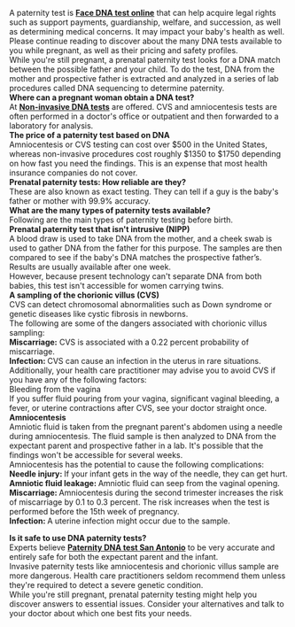<p>A paternity test is <strong><a href="https://www.choicedna.com/free-dna-facial-thank/">Face DNA test online</a></strong> that can help acquire legal rights such as support payments, guardianship, welfare, and succession, as well as determining medical concerns. It may impact your baby&#39;s health as well. Please continue reading to discover about the many DNA tests available to you while pregnant, as well as their pricing and safety profiles.<br />
While you&#39;re still pregnant, a prenatal paternity test looks for a DNA match between the possible father and your child. To do the test, DNA from the mother and prospective father is extracted and analyzed in a series of lab procedures called DNA sequencing to determine paternity.<br />
<strong>Where can a pregnant woman obtain a DNA test?</strong><br />
At <strong><a href="https://www.choicedna.com/our-testing-services/noninvasive-prenatal-dna-testing/">Non-invasive DNA tests</a></strong> are offered. CVS and amniocentesis tests are often performed in a doctor&#39;s office or outpatient and then forwarded to a laboratory for analysis.<br />
<strong>The price of a paternity test based on DNA</strong><br />
Amniocentesis or CVS testing can cost over $500 in the United States, whereas non-invasive procedures cost roughly $1350 to $1750 depending on how fast you need the findings. This is an expense that most health insurance companies do not cover.<br />
<strong>Prenatal paternity tests: How reliable are they?</strong><br />
These are also known as exact testing. They can tell if a guy is the baby&#39;s father or mother with 99.9% accuracy.<br />
<strong>What are the many types of paternity tests available?</strong><br />
Following are the main types of paternity testing before birth.<br />
<strong>Prenatal paternity test that isn&#39;t intrusive (NIPP)</strong><br />
A blood draw is used to take DNA from the mother, and a cheek swab is used to gather DNA from the father for this purpose. The samples are then compared to see if the baby&#39;s DNA matches the prospective father&rsquo;s. Results are usually available after one week.<br />
However, because present technology can&#39;t separate DNA from both babies, this test isn&#39;t accessible for women carrying twins.<br />
<strong>A sampling of the chorionic villus (CVS)</strong><br />
CVS can detect chromosomal abnormalities such as Down syndrome or genetic diseases like cystic fibrosis in newborns.<br />
The following are some of the dangers associated with chorionic villus sampling:<br />
<strong>Miscarriage:</strong> CVS is associated with a 0.22 percent probability of miscarriage.<br />
<strong>Infection: </strong>CVS can cause an infection in the uterus in rare situations.<br />
Additionally, your health care practitioner may advise you to avoid CVS if you have any of the following factors:<br />
Bleeding from the vagina&nbsp;<br />
If you suffer fluid pouring from your vagina, significant vaginal bleeding, a fever, or uterine contractions after CVS, see your doctor straight once.<br />
<strong>Amniocentesis</strong><br />
Amniotic fluid is taken from the pregnant parent&#39;s abdomen using a needle during amniocentesis. The fluid sample is then analyzed to DNA from the expectant parent and prospective father in a lab. It&#39;s possible that the findings won&#39;t be accessible for several weeks.<br />
Amniocentesis has the potential to cause the following complications:<br />
<strong>Needle injury: </strong>If your infant gets in the way of the needle, they can get hurt.<br />
<strong>Amniotic fluid leakage: </strong>Amniotic fluid can seep from the vaginal opening.<br />
<strong>Miscarriage: </strong>Amniocentesis during the second trimester increases the risk of miscarriage by 0.1 to 0.3 percent. The risk increases when the test is performed before the 15th week of pregnancy.<br />
<strong>Infection: </strong>A uterine infection might occur due to the sample.</p>
<strong>Is it safe to use DNA paternity tests?</strong><br />
Experts believe <strong><a href="https://www.choicedna.com/dna-testing/1850-san-antonio/">Paternity DNA test San Antonio</a></strong> to be very accurate and entirely safe for both the expectant parent and the infant.<br />
Invasive paternity tests like amniocentesis and chorionic villus sample are more dangerous. Health care practitioners seldom recommend them unless they&#39;re required to detect a severe genetic condition.<br />
While you&#39;re still pregnant, prenatal paternity testing might help you discover answers to essential issues. Consider your alternatives and talk to your doctor about which one best fits your needs.</p>
